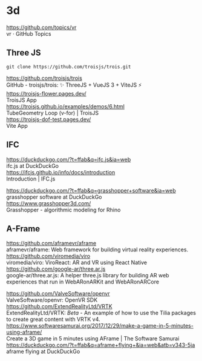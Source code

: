# 3d

https://github.com/topics/vr  
vr · GitHub Topics  


## Three JS 

```
git clone https://github.com/troisjs/trois.git
```

https://github.com/troisjs/trois  
GitHub - troisjs/trois: ✨ ThreeJS + VueJS 3 + ViteJS ⚡  
https://troisjs-flower.pages.dev/  
TroisJS App  
https://troisjs.github.io/examples/demos/6.html  
TubeGeometry Loop (v-for) | TroisJS  
https://troisjs-dof-test.pages.dev/  
Vite App  


## IFC

https://duckduckgo.com/?t=ffab&q=ifc.js&ia=web  
ifc.js at DuckDuckGo  
https://ifcjs.github.io/info/docs/introduction  
Introduction | IFC.js  


https://duckduckgo.com/?t=ffab&q=grasshopper+software&ia=web  
grasshopper software at DuckDuckGo  
https://www.grasshopper3d.com/  
Grasshopper - algorithmic modeling for Rhino  


## A-Frame

https://github.com/aframevr/aframe  
aframevr/aframe: Web framework for building virtual reality experiences.  
https://github.com/viromedia/viro  
viromedia/viro: ViroReact: AR and VR using React Native  
https://github.com/google-ar/three.ar.js  
google-ar/three.ar.js: A helper three.js library for building AR web experiences that run in WebARonARKit and WebARonARCore  

https://github.com/ValveSoftware/openvr  
ValveSoftware/openvr: OpenVR SDK  
https://github.com/ExtendRealityLtd/VRTK  
ExtendRealityLtd/VRTK: *Beta* - An example of how to use the Tilia packages to create great content with VRTK v4.  
https://www.softwaresamurai.org/2017/12/29/make-a-game-in-5-minutes-using-aframe/  
Create a 3D game in 5 minutes using AFrame | The Software Samurai  
https://duckduckgo.com/?t=ffab&q=aframe+flying+&ia=web&atb=v343-5ja  
aframe flying at DuckDuckGo  

